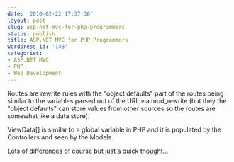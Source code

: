 ```yaml
---
date: '2010-02-22 17:37:30'
layout: post
slug: asp-net-mvc-for-php-programmers
status: publish
title: ASP.NET MVC for PHP Programmers
wordpress_id: '148'
categories:
- ASP.NET MVC
- PHP
- Web Development
---
```


Routes are rewrite rules with the "object defaults" part of the routes being similar to the variables parsed out of the URL via mod_rewrite (but they the "object defaults" can store values from other sources so the routes are somewhat like a data store).

ViewData\[\] is similar to a global variable in PHP and it is populated by the Controllers and seen by the Models.

Lots of differences of course but just a quick thought...
